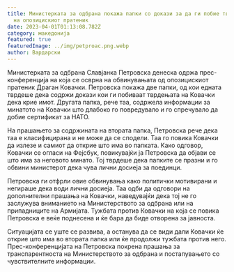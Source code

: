 ```yaml
---
title: Министерката за одбрана покажа папки со докази за да ги побие тврдењата
  на опозицискиот пратеник
date: 2023-04-01T01:13:08.782Z
category: македонија
featured: true
featuredImage: ../img/petproac.png.webp
author: Вардарски
---
```


Министерката за одбрана Славјанка Петровска денеска одржа прес-конференција на која се осврна на обвинувањата од опозицискиот пратеник Драган Ковачки. Петровска покажа две папки, од кои едната тврдеше дека содржи докази кои ги побиваат тврдењата на Ковачки дека крие имот. Другата папка, рече таа, содржела информации за минатото на Ковачки што длабоко го повредувало и го спречувало да добие сертификат за НАТО.

На прашањето за содржината на втората папка, Петровска рече дека таа е класифицирана и не може да се сподели. Таа го повика Ковачки да излезе и самиот да открие што има во папката. Како одговор, Ковачки се огласи на Фејсбук, повикувајќи ја Петровска да објави се што има за неговото минато. Тој тврдеше дека папките се празни и го обвини министерот дека чува лични досиеја за поединци.

Петровска ги отфрли овие обвинувања како политички мотивирани и негираше дека води лични досиеја. Таа одби да одговори на дополнителни прашања на Ковачки, наведувајќи дека тој не го заслужува вниманието на Министерството за одбрана или на припадниците на Армијата. Тужбата против Ковачки на која се повика Петровска е веќе поднесена и ќе бара да биде отворена за јавноста.

Ситуацијата се уште се развива, а останува да се види дали Ковачки ќе открие што има во втората папка или ќе продолжи тужбата против него. Прес-конференцијата на Петровска покрена прашања за транспарентноста на Министерството за одбрана и постапувањето со чувствителните информации.
